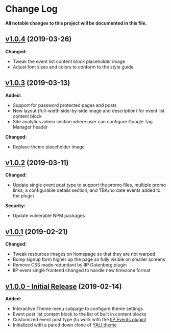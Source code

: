 # Change Log
**All notable changes to this project will be documented in this file.**

## [v1.0.4](https://github.com/IIP-Design/interactive-theme/tree/v1.0.4) (2019-03-26)

**Changed:**
- Tweak the event list content block placeholder image
- Adjust font sizes and colors to conform to the style guide

## [v1.0.3](https://github.com/IIP-Design/interactive-theme/tree/v1.0.3) (2019-03-13)

**Added:**
- Support for password protected pages and posts
- New layout (full-width side-by-side image and description) for event list content block
- Site analytics admin section where user can configure Google Tag Manager header

**Changed:**
- Replace theme placeholder image

## [v1.0.2](https://github.com/IIP-Design/interactive-theme/tree/v1.0.2) (2019-03-11)

**Changed:**
- Update single event post type to support the promo files, multiple promo links, a configurable details section, and TBA/no date events added to the plugin

**Security:**
- Update vulnerable NPM packages

## [v1.0.1](https://github.com/IIP-Design/interactive-theme/tree/v1.0.1) (2019-02-21)

**Changed:**
- Tweak resources images on homepage so that they are not warped
- Bump signup form higher up the page so fully visible on smaller screens
- Remove CSS made redundant by IIP Gutenberg plugin
- IIP event single frontend changed to handle new timezone format

## [v1.0.0 - Initial Release](https://github.com/IIP-Design/interactive-theme/tree/v1.0.0) (2019-02-14)

**Added:**

- Interactive Theme menu subpage to configure theme settings
- Event post list content block to the list of built in content blocks
- Customized event post type (to work with the [IIP Events plugin](https://github.com/IIP-Design/iip-events))
- Initialized with a pared down clone of [YALI theme](https://github.com/IIP-Design/yali-theme)